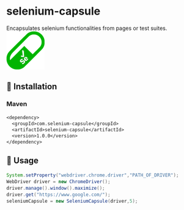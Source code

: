 # selenium-capsule
Encapsulates selenium functionalities from pages or test suites.\
![Alt text](icon/selenium-capsule.png) 
## :information_desk_person: Installation
### Maven
```shell
<dependency>
  <groupId>com.selenium-capsule</groupId>
  <artifactId>selenium-capsule</artifactId>
  <version>1.0.0</version>
</dependency>
```
## :bow: Usage
```java
System.setProperty("webdriver.chrome.driver","PATH_OF_DRIVER");
WebDriver driver = new ChromeDriver();
driver.manage().window().maximize();
driver.get("https://www.google.com/");
seleniumCapsule = new SeleniumCapsule(driver,5);
```
 
